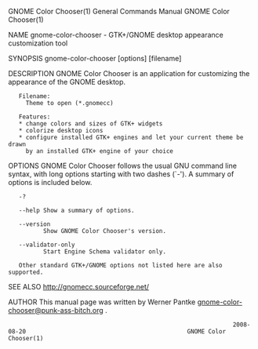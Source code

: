 GNOME Color Chooser(1)                                        General Commands Manual                                       GNOME Color Chooser(1)

NAME
       gnome-color-chooser - GTK+/GNOME desktop appearance customization tool

SYNOPSIS
       gnome-color-chooser [options] [filename]

DESCRIPTION
       GNOME Color Chooser is an application for customizing the appearance of the GNOME desktop.

       Filename:
         Theme to open (*.gnomecc)

       Features:
       * change colors and sizes of GTK+ widgets
       * colorize desktop icons
       * configure installed GTK+ engines and let your current theme be drawn
         by an installed GTK+ engine of your choice

OPTIONS
       GNOME  Color  Chooser  follows the usual GNU command line syntax, with long options starting with two dashes (`-'). A summary of options is
       included below.

       -?

       --help Show a summary of options.

       --version
              Show GNOME Color Chooser's version.

       --validator-only
              Start Engine Schema validator only.

       Other standard GTK+/GNOME options not listed here are also supported.

SEE ALSO
       http://gnomecc.sourceforge.net/

AUTHOR
       This manual page was written by
       Werner Pantke <gnome-color-chooser@punk-ass-bitch.org> .

                                                                    2008-08-20                                              GNOME Color Chooser(1)
